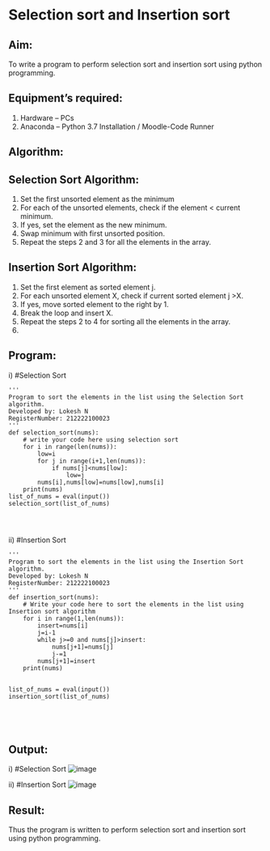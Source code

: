 # Selection sort and Insertion sort
## Aim:
To write a program to perform selection sort and insertion sort using python programming.
## Equipment’s required:
1.	Hardware – PCs
2.	Anaconda – Python 3.7 Installation / Moodle-Code Runner
## Algorithm:
## Selection Sort Algorithm:
1.	Set the first unsorted element as the minimum
2.	For each of the unsorted elements, check if the element < current minimum.
3.	If yes, set the element as the new minimum.
4.	Swap minimum with first unsorted position.
5.	Repeat the steps 2 and 3 for all the elements in the array.
## Insertion Sort Algorithm:
1.	Set the first element as sorted element j.
2.	For each unsorted element X, check if current sorted element j >X.
3.	If yes, move sorted element to the right by 1.
4.	Break the loop and insert X.
5.	Repeat the steps 2 to 4 for sorting all the elements in the array.
6.	
## Program:
i)	#Selection Sort
```
''' 
Program to sort the elements in the list using the Selection Sort algorithm.
Developed by: Lokesh N
RegisterNumber: 212222100023
'''
def selection_sort(nums):
    # write your code here using selection sort
    for i in range(len(nums)):
        low=i
        for j in range(i+1,len(nums)):
            if nums[j]<nums[low]:
                low=j
        nums[i],nums[low]=nums[low],nums[i]
    print(nums)
list_of_nums = eval(input())
selection_sort(list_of_nums)




```
ii)	#Insertion Sort
```
''' 
Program to sort the elements in the list using the Insertion Sort algorithm.
Developed by: Lokesh N
RegisterNumber: 212222100023
'''
def insertion_sort(nums):
    # Write your code here to sort the elements in the list using Insertion sort algorithm
    for i in range(1,len(nums)):
        insert=nums[i]
        j=i-1
        while j>=0 and nums[j]>insert:
            nums[j+1]=nums[j]
            j-=1
        nums[j+1]=insert
    print(nums)
    
    
list_of_nums = eval(input())
insertion_sort(list_of_nums)





```

## Output:
i)	#Selection Sort
![image](https://github.com/lokeshnarayanan/Sorting-Algorithm/assets/119393019/e727c69d-49f4-4c33-a052-f73c454eb6c6)

ii)	#Insertion Sort
![image](https://github.com/lokeshnarayanan/Sorting-Algorithm/assets/119393019/d9b1da93-367b-4689-aad9-ccf2ecdcabb1)

## Result:
Thus the program is written to perform selection sort and insertion sort using python programming.

